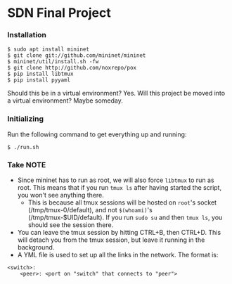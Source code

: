 # SDN Final Project

### Installation
```
$ sudo apt install mininet
$ git clone git://github.com/mininet/mininet
$ mininet/util/install.sh -fw
$ git clone http://github.com/noxrepo/pox
$ pip install libtmux
$ pip install pyyaml
```

Should this be in a virtual environment? Yes. Will this project be moved into a virtual environment? Maybe someday.

### Initializing 
Run the following command to get everything up and running:

```
$ ./run.sh
```

### Take NOTE
* Since mininet has to run as root, we will also force `libtmux` to run as root. This means that if you run `tmux ls` after having started the script, you won't see anything there.
	* This is because all tmux sessions will be hosted on `root`'s socket (/tmp/tmux-0/default), and not `$(whoami)`'s (/tmp/tmux-$UID/default). If you run `sudo su` and then `tmux ls`, you should see the session there.
* You can leave the tmux session by hitting CTRL+B, then CTRL+D. This will detach you from the tmux session, but leave it running in the background. 
* A YML file is used to set up all the links in the network. The format is:
```
<switch>: 
	<peer>: <port on "switch" that connects to "peer">
```



